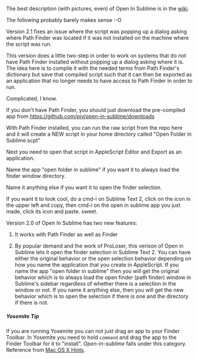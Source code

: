 The best description (with pictures, even) of Open In Sublime is in the [wiki](https://github.com/pjv/open-in-sublime/wiki).

The following probably barely makes sense :-O

Version 2.1 fixes an issue where the script was popping up a dialog asking where Path Finder was located if it was not installed on the machine where the script was run. 

This version does a little two-step in order to work on systems that do not have Path Finder installed
without popping up a dialog asking where it is. The idea here is to compile it with the needed terms
from Path Finder's dictionary but save that compiled script such that it can then be exported as an
application that no longer needs to have access to Path Finder in order to run.

Complicated, I know.

If you don't have Path Finder, you should just download the pre-compiled app from https://github.com/pjv/open-in-sublime/downloads

With Path Finder installed, you can run the raw script from the repo here and it will create a NEW script in your home directory called "Open Folder in Sublime.scpt"

Next you need to open that script in AppleScript Editor and Export as an application.

Name the app "open folder in sublime" if you want it to always load the finder window directory.

Name it anything else if you want it to open the finder selection.

If you want it to look cool, do a cmd-i on Sublime Text 2, click on the icon in the upper left and copy, then cmd-i on the open in sublime app you just made, click its icon and paste. sweet.

Version 2.0 of Open In Sublime has two new features:

1. It works with Path Finder as well as Finder

2. By popular demand and the work of ProLoser, this verison of Open in Sublime lets it open the finder selection in Sublime Text 2. You can have either the original behavior or the open selection behavior depending on how you name the application that you create in AppleScript. If you name the app "open folder in sublime" then you will get the original behavior which is to always load the open finder (path finder) window in Sublime's sidebar regardless of whether there is a selection in the window or not. If you name it anything else, then you will get the new behavior which is to open the selection if there is one and the directory if there is not.

##### Yosemite Tip
If you are running Yosemite you can not just drag an app to your Finder Toolbar. In Yosemite you need to hold `command` and drag the app to the Finder Toolbar for it to "install". *Open-in-sublime* falls under this category. Reference from [Mac OS X Hints](http://hints.macworld.com/article.php?story=20131025093452688).

